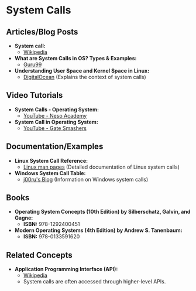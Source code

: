 # System Calls

## Articles/Blog Posts

- **System call:** 
  - [Wikipedia](https://en.wikipedia.org/wiki/System_call)
- **What are System Calls in OS? Types & Examples:**
  - [Guru99](https://www.guru99.com/system-call-in-os.html)
- **Understanding User Space and Kernel Space in Linux:**
  - [DigitalOcean](https://www.digitalocean.com/community/tutorials/understanding-user-space-and-kernel-space-in-linux) (Explains the context of system calls)

## Video Tutorials

- **System Calls - Operating System:** 
  - [YouTube - Neso Academy](https://www.youtube.com/watch?v=J4QSI_vOa-w)
- **System Call in Operating System:**
  - [YouTube - Gate Smashers](https://www.youtube.com/watch?v=HvxDF-IBSpo)

## Documentation/Examples 

- **Linux System Call Reference:**
  - [Linux man pages](https://man7.org/linux/man-pages/dir_section_2.html)  (Detailed documentation of Linux system calls)
- **Windows System Call Table:**
  - [j00ru's Blog](https://j00ru.vexillium.org/syscalls/nt/64/) (Information on Windows system calls)

## Books

- **Operating System Concepts (10th Edition) by Silberschatz, Galvin, and Gagne:** 
  - **ISBN:** 978-1292400451 
- **Modern Operating Systems (4th Edition) by Andrew S. Tanenbaum:**
  - **ISBN:** 978-0133591620  

## Related Concepts

- **Application Programming Interface (API):**
  - [Wikipedia](https://en.wikipedia.org/wiki/Application_programming_interface) 
  - System calls are often accessed through higher-level APIs.
